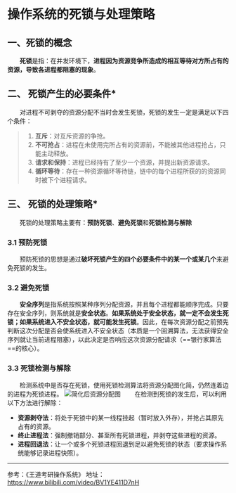 # 操作系统的死锁与处理策略

## 一、死锁的概念
&emsp;&emsp;**死锁**是指：在并发环境下，**进程因为资源竞争所造成的相互等待对方所占有的资源，导致各进程都阻塞的现象**。
## 二、 死锁产生的必要条件*
&emsp;&emsp;对进程不可剥夺的资源分配不当时会发生死锁，死锁的发生一定是满足以下四个条件：
 > 1. **互斥**：对互斥资源的争抢。
 > 2. **不可抢占**：进程在未使用完所占有的资源前，不能被其他进程抢占，只能主动释放。
 > 3. **请求和保持**：进程已经持有了至少一个资源，并提出新资源请求。
 > 4. **循环等待**：存在一种资源循环等待链，链中的每个进程所获的的资源同时被下个进程请求。
## 三、 死锁的处理策略*
&emsp;&emsp;死锁的处理策略主要有：**预防死锁**、**避免死锁**和**死锁检测与解除**
### 3.1 预防死锁
&emsp;&emsp;预防死锁的思想是通过**破坏死锁产生的四个必要条件中的某一个或某几个**来避免死锁的发生。
### 3.2 避免死锁
&emsp;&emsp;**安全序列**是指系统按照某种序列分配资源，并且每个进程都能顺序完成。只要存在安全序列，则系统就是**安全状态**。**如果系统处于安全状态，就一定不会发生死锁；如果系统进入不安全状态，就可能发生死锁**。因此，在每次资源分配之前预先判断这次分配是否会使系统进入不安全状态（本质是一个回溯算法，无法获得安全序列就让当前进程阻塞），以此决定是否响应这次资源分配请求（==银行家算法==的核心）。
### 3.3 死锁检测与解除
&emsp;&emsp;检测系统中是否存在死锁，使用死锁检测算法将资源分配图化简，仍然连着边的进程为死锁进程。
![简化后资源分配图](https://img-blog.csdnimg.cn/20210228145515707.png?x-oss-process=image/watermark,type_ZmFuZ3poZW5naGVpdGk,shadow_10,text_aHR0cHM6Ly9ibG9nLmNzZG4ubmV0L3dlaXhpbl8zODgzNjI3Mw==,size_16,color_FFFFFF,t_70#pic_center=300x200)
&emsp;&emsp;在检测到死锁的发生后，可以利用以下方法进行解除：
 - **资源剥夺法**：将处于死锁中的某一线程挂起（暂时放入外存），并抢占其原先占有的资源。
 - **终止进程法**：强制撤销部分、甚至所有死锁进程，并剥夺这些进程的资源。
 - **进程回退法**：让一个或多个死锁进程回退到足以避免死锁的状态（要求操作系统能够记录进程快照）。
 
------
参考：《王道考研操作系统》
地址：https://www.bilibili.com/video/BV1YE411D7nH
